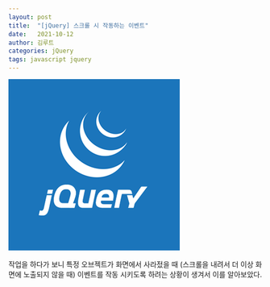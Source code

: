 ```yaml
---
layout: post
title:  "[jQuery] 스크롤 시 작동하는 이벤트"
date:   2021-10-12
author: 김루트
categories: jQuery
tags: javascript jquery
---
```


![jquery_logo](/assets/jquery_logo.png)

작업을 하다가 보니 특정 오브젝트가 화면에서 사라젔을 때 (스크롤을 내려서 더 이상 화면에 노출되지 않을 때) 이벤트를 작동 시키도록 하려는 상황이 생겨서 이를 알아보았다.
